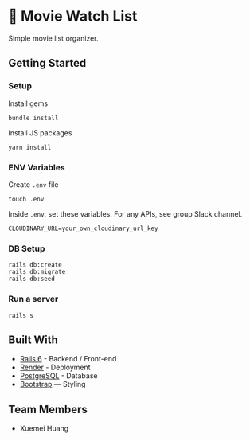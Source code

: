 # 🍟 Movie Watch List

Simple movie list organizer.


   

## Getting Started
### Setup

Install gems
```
bundle install
```
Install JS packages
```
yarn install
```

### ENV Variables
Create `.env` file
```
touch .env
```
Inside `.env`, set these variables. For any APIs, see group Slack channel.
```
CLOUDINARY_URL=your_own_cloudinary_url_key
```

### DB Setup
```
rails db:create
rails db:migrate
rails db:seed
```

### Run a server
```
rails s
```

## Built With
- [Rails 6](https://guides.rubyonrails.org/) - Backend / Front-end
- [Render](https://render.com/) - Deployment
- [PostgreSQL](https://www.postgresql.org/) - Database
- [Bootstrap](https://getbootstrap.com/) — Styling

## Team Members
- Xuemei Huang

